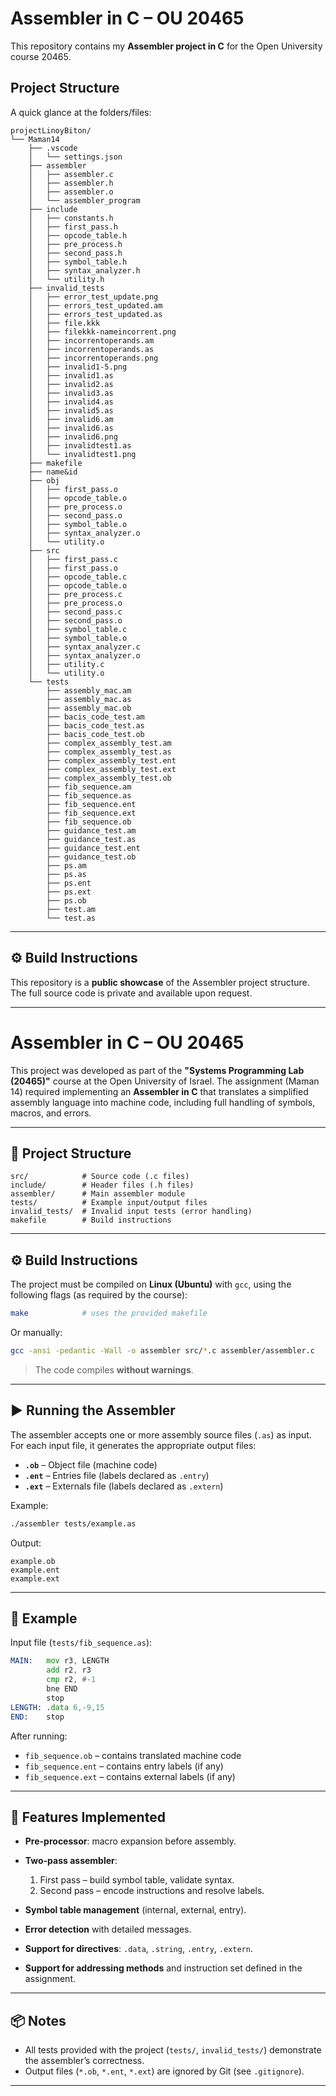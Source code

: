 # Assembler in C – OU 20465

This repository contains my **Assembler project in C** for the Open University course 20465.

## Project Structure
A quick glance at the folders/files:

```
projectLinoyBiton/
└── Maman14
    ├── .vscode
    │   └── settings.json
    ├── assembler
    │   ├── assembler.c
    │   ├── assembler.h
    │   ├── assembler.o
    │   └── assembler_program
    ├── include
    │   ├── constants.h
    │   ├── first_pass.h
    │   ├── opcode_table.h
    │   ├── pre_process.h
    │   ├── second_pass.h
    │   ├── symbol_table.h
    │   ├── syntax_analyzer.h
    │   └── utility.h
    ├── invalid_tests
    │   ├── error_test_update.png
    │   ├── errors_test_updated.am
    │   ├── errors_test_updated.as
    │   ├── file.kkk
    │   ├── filekkk-nameincorrent.png
    │   ├── incorrentoperands.am
    │   ├── incorrentoperands.as
    │   ├── incorrentoperands.png
    │   ├── invalid1-5.png
    │   ├── invalid1.as
    │   ├── invalid2.as
    │   ├── invalid3.as
    │   ├── invalid4.as
    │   ├── invalid5.as
    │   ├── invalid6.am
    │   ├── invalid6.as
    │   ├── invalid6.png
    │   ├── invalidtest1.as
    │   └── invalidtest1.png
    ├── makefile
    ├── name&id
    ├── obj
    │   ├── first_pass.o
    │   ├── opcode_table.o
    │   ├── pre_process.o
    │   ├── second_pass.o
    │   ├── symbol_table.o
    │   ├── syntax_analyzer.o
    │   └── utility.o
    ├── src
    │   ├── first_pass.c
    │   ├── first_pass.o
    │   ├── opcode_table.c
    │   ├── opcode_table.o
    │   ├── pre_process.c
    │   ├── pre_process.o
    │   ├── second_pass.c
    │   ├── second_pass.o
    │   ├── symbol_table.c
    │   ├── symbol_table.o
    │   ├── syntax_analyzer.c
    │   ├── syntax_analyzer.o
    │   ├── utility.c
    │   └── utility.o
    └── tests
        ├── assembly_mac.am
        ├── assembly_mac.as
        ├── assembly_mac.ob
        ├── bacis_code_test.am
        ├── bacis_code_test.as
        ├── bacis_code_test.ob
        ├── complex_assembly_test.am
        ├── complex_assembly_test.as
        ├── complex_assembly_test.ent
        ├── complex_assembly_test.ext
        ├── complex_assembly_test.ob
        ├── fib_sequence.am
        ├── fib_sequence.as
        ├── fib_sequence.ent
        ├── fib_sequence.ext
        ├── fib_sequence.ob
        ├── guidance_test.am
        ├── guidance_test.as
        ├── guidance_test.ent
        ├── guidance_test.ob
        ├── ps.am
        ├── ps.as
        ├── ps.ent
        ├── ps.ext
        ├── ps.ob
        ├── test.am
        └── test.as
```

---

## ⚙️ Build Instructions

This repository is a **public showcase** of the Assembler project structure.  
The full source code is private and available upon request.


---

# Assembler in C – OU 20465

This project was developed as part of the **"Systems Programming Lab (20465)"** course at the Open University of Israel.
The assignment (Maman 14) required implementing an **Assembler in C** that translates a simplified assembly language into machine code, including full handling of symbols, macros, and errors.

---

## 📂 Project Structure

```
src/            # Source code (.c files)
include/        # Header files (.h files)
assembler/      # Main assembler module
tests/          # Example input/output files
invalid_tests/  # Invalid input tests (error handling)
makefile        # Build instructions
```

---

## ⚙️ Build Instructions

The project must be compiled on **Linux (Ubuntu)** with `gcc`, using the following flags (as required by the course):

```bash
make            # uses the provided makefile
```

Or manually:

```bash
gcc -ansi -pedantic -Wall -o assembler src/*.c assembler/assembler.c
```

> The code compiles **without warnings**.

---

## ▶️ Running the Assembler

The assembler accepts one or more assembly source files (`.as`) as input.
For each input file, it generates the appropriate output files:

* **`.ob`** – Object file (machine code)
* **`.ent`** – Entries file (labels declared as `.entry`)
* **`.ext`** – Externals file (labels declared as `.extern`)

Example:

```bash
./assembler tests/example.as
```

Output:

```
example.ob
example.ent
example.ext
```

---

## 📝 Example

Input file (`tests/fib_sequence.as`):

```asm
MAIN:   mov r3, LENGTH
        add r2, r3
        cmp r2, #-1
        bne END
        stop
LENGTH: .data 6,-9,15
END:    stop
```

After running:

* `fib_sequence.ob` – contains translated machine code
* `fib_sequence.ent` – contains entry labels (if any)
* `fib_sequence.ext` – contains external labels (if any)

---

## 📖 Features Implemented

* **Pre-processor**: macro expansion before assembly.
* **Two-pass assembler**:

  1. First pass – build symbol table, validate syntax.
  2. Second pass – encode instructions and resolve labels.
* **Symbol table management** (internal, external, entry).
* **Error detection** with detailed messages.
* **Support for directives**: `.data`, `.string`, `.entry`, `.extern`.
* **Support for addressing methods** and instruction set defined in the assignment.

---

## 📦 Notes

* All tests provided with the project (`tests/`, `invalid_tests/`) demonstrate the assembler’s correctness.
* Output files (`*.ob`, `*.ent`, `*.ext`) are ignored by Git (see `.gitignore`).

---


